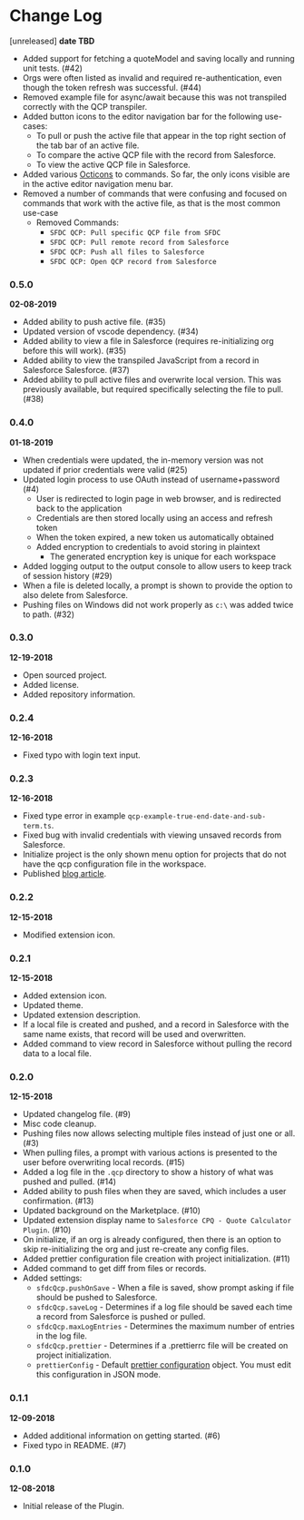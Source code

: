 # Change Log

[unreleased]
**date TBD**

- Added support for fetching a quoteModel and saving locally and running unit tests. (#42)
- Orgs were often listed as invalid and required re-authentication, even though the token refresh was successful. (#44)
- Removed example file for async/await because this was not transpiled correctly with the QCP transpiler.
- Added button icons to the editor navigation bar for the following use-cases:
  - To pull or push the active file that appear in the top right section of the tab bar of an active file.
  - To compare the active QCP file with the record from Salesforce.
  - To view the active QCP file in Salesforce.
- Added various [Octicons](https://octicons.github.com/) to commands. So far, the only icons visible are in the active editor navigation menu bar.
- Removed a number of commands that were confusing and focused on commands that work with the active file, as that is the most common use-case
  - Removed Commands:
    - `SFDC QCP: Pull specific QCP file from SFDC`
    - `SFDC QCP: Pull remote record from Salesforce`
    - `SFDC QCP: Push all files to Salesforce`
    - `SFDC QCP: Open QCP record from Salesforce`

### 0.5.0

**02-08-2019**

- Added ability to push active file. (#35)
- Updated version of vscode dependency. (#34)
- Added ability to view a file in Salesforce (requires re-initializing org before this will work). (#35)
- Added ability to view the transpiled JavaScript from a record in Salesforce Salesforce. (#37)
- Added ability to pull active files and overwrite local version. This was previously available, but required specifically selecting the file to pull. (#38)

### 0.4.0

**01-18-2019**

- When credentials were updated, the in-memory version was not updated if prior credentials were valid (#25)
- Updated login process to use OAuth instead of username+password (#4)
  - User is redirected to login page in web browser, and is redirected back to the application
  - Credentials are then stored locally using an access and refresh token
  - When the token expired, a new token us automatically obtained
  - Added encryption to credentials to avoid storing in plaintext
    - The generated encryption key is unique for each workspace
- Added logging output to the output console to allow users to keep track of session history (#29)
- When a file is deleted locally, a prompt is shown to provide the option to also delete from Salesforce.
- Pushing files on Windows did not work properly as `c:\` was added twice to path. (#32)

### 0.3.0

**12-19-2018**

- Open sourced project.
- Added license.
- Added repository information.

### 0.2.4

**12-16-2018**

- Fixed typo with login text input.

### 0.2.3

**12-16-2018**

- Fixed type error in example `qcp-example-true-end-date-and-sub-term.ts`.
- Fixed bug with invalid credentials with viewing unsaved records from Salesforce.
- Initialize project is the only shown menu option for projects that do not have the qcp configuration file in the workspace.
- Published [blog article](https://medium.com/@paustint/getting-started-with-the-salesforce-cpq-quote-calculator-plugin-vscode-extension-718306ff40d4).

### 0.2.2

**12-15-2018**

- Modified extension icon.

### 0.2.1

**12-15-2018**

- Added extension icon.
- Updated theme.
- Updated extension description.
- If a local file is created and pushed, and a record in Salesforce with the same name exists, that record will be used and overwritten.
- Added command to view record in Salesforce without pulling the record data to a local file.

### 0.2.0

**12-15-2018**

- Updated changelog file. (#9)
- Misc code cleanup.
- Pushing files now allows selecting multiple files instead of just one or all. (#3)
- When pulling files, a prompt with various actions is presented to the user before overwriting local records. (#15)
- Added a log file in the `.qcp` directory to show a history of what was pushed and pulled. (#14)
- Added ability to push files when they are saved, which includes a user confirmation. (#13)
- Updated background on the Marketplace. (#10)
- Updated extension display name to `Salesforce CPQ - Quote Calculator Plugin`. (#10)
- On initialize, if an org is already configured, then there is an option to skip re-initializing the org and just re-create any config files.
- Added prettier configuration file creation with project initialization. (#11)
- Added command to get diff from files or records.
- Added settings:
  - `sfdcQcp.pushOnSave` - When a file is saved, show prompt asking if file should be pushed to Salesforce.
  - `sfdcQcp.saveLog` - Determines if a log file should be saved each time a record from Salesforce is pushed or pulled.
  - `sfdcQcp.maxLogEntries` - Determines the maximum number of entries in the log file.
  - `sfdcQcp.prettier` - Determines if a .prettierrc file will be created on project initialization.
  - `prettierConfig` - Default [prettier configuration](https://prettier.io/docs/en/configuration.html) object. You must edit this configuration in JSON mode.

### 0.1.1

**12-09-2018**

- Added additional information on getting started. (#6)
- Fixed typo in README. (#7)

### 0.1.0

**12-08-2018**

- Initial release of the Plugin.
